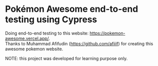 # Pokémon Awesome end-to-end testing using Cypress

Doing end-to-end testing to this website: https://pokemon-awesome.vercel.app/. <br >
Thanks to Muhammad Afifudin (https://github.com/afiiif) for creating this awesome pokemon website.

NOTE: this project was developed for learning purpose only.
